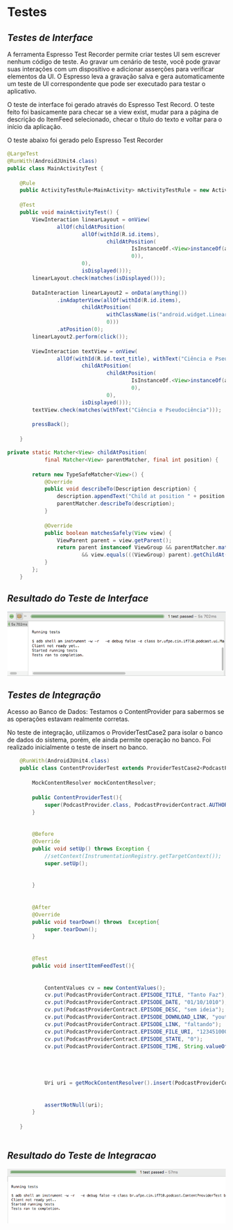 **Testes**
==========

***Testes de Interface***
-------------

A ferramenta Espresso Test Recorder permite criar testes UI sem escrever nenhum código de teste. Ao gravar um cenário de teste, você pode gravar suas interações com um dispositivo e adicionar asserções para verificar elementos da UI. O Espresso leva a gravação salva e gera automaticamente um teste de UI correspondente que pode ser executado para testar o aplicativo.

O teste de interface foi gerado através do Espresso Test Record. O teste feito foi basicamente para checar se a view exist, mudar para a página de descrição do ItemFeed selecionado, checar o título do texto e voltar para o início da aplicação.


O teste abaixo foi gerado pelo Espresso Test Recorder

```Java
@LargeTest
@RunWith(AndroidJUnit4.class)
public class MainActivityTest {

    @Rule
    public ActivityTestRule<MainActivity> mActivityTestRule = new ActivityTestRule<>(MainActivity.class);

    @Test
    public void mainActivityTest() {
        ViewInteraction linearLayout = onView(
                allOf(childAtPosition(
                        allOf(withId(R.id.items),
                                childAtPosition(
                                        IsInstanceOf.<View>instanceOf(android.widget.LinearLayout.class),
                                        0)),
                        0),
                        isDisplayed()));
        linearLayout.check(matches(isDisplayed()));

        DataInteraction linearLayout2 = onData(anything())
                .inAdapterView(allOf(withId(R.id.items),
                        childAtPosition(
                                withClassName(is("android.widget.LinearLayout")),
                                0)))
                .atPosition(0);
        linearLayout2.perform(click());

        ViewInteraction textView = onView(
                allOf(withId(R.id.text_title), withText("Ciência e Pseudociência"),
                        childAtPosition(
                                childAtPosition(
                                        IsInstanceOf.<View>instanceOf(android.view.ViewGroup.class),
                                        0),
                                0),
                        isDisplayed()));
        textView.check(matches(withText("Ciência e Pseudociência")));

        pressBack();

    }
```

```Java
private static Matcher<View> childAtPosition(
            final Matcher<View> parentMatcher, final int position) {

        return new TypeSafeMatcher<View>() {
            @Override
            public void describeTo(Description description) {
                description.appendText("Child at position " + position + " in parent ");
                parentMatcher.describeTo(description);
            }

            @Override
            public boolean matchesSafely(View view) {
                ViewParent parent = view.getParent();
                return parent instanceof ViewGroup && parentMatcher.matches(parent)
                        && view.equals(((ViewGroup) parent).getChildAt(position));
            }
        };
    }

```
***Resultado do Teste de Interface***
-------------

![teste_interface](images/teste_interface.png)


***Testes de Integração***
-------------

Acesso ao Banco de Dados: Testamos o ContentProvider para sabermos se as operações estavam realmente corretas. 

No teste de integração, utilizamos o ProviderTestCase2 para isolar o banco de dados do sistema, porém, ele ainda permite operação no banco. Foi realizado inicialmente o teste de insert no banco.


```Java
	@RunWith(AndroidJUnit4.class)
	public class ContentProviderTest extends ProviderTestCase2<PodcastProvider>{

	    MockContentResolver mockContentResolver;

	    public ContentProviderTest(){
	        super(PodcastProvider.class, PodcastProviderContract.AUTHORITY);
	    }


	    @Before
	    @Override
	    public void setUp() throws Exception {
	        //setContext(InstrumentationRegistry.getTargetContext());
	        super.setUp();


	    }


	    @After
	    @Override
	    public void tearDown() throws  Exception{
	        super.tearDown();
	    }


	    @Test
	    public void insertItemFeedTest(){


	        ContentValues cv = new ContentValues();
	        cv.put(PodcastProviderContract.EPISODE_TITLE, "Tanto Faz");
	        cv.put(PodcastProviderContract.EPISODE_DATE, "01/10/1010");
	        cv.put(PodcastProviderContract.EPISODE_DESC, "sem ideia");
	        cv.put(PodcastProviderContract.EPISODE_DOWNLOAD_LINK, "youtubiu.com");
	        cv.put(PodcastProviderContract.EPISODE_LINK, "faltando");
	        cv.put(PodcastProviderContract.EPISODE_FILE_URI, "123451000");
	        cv.put(PodcastProviderContract.EPISODE_STATE, "0");
	        cv.put(PodcastProviderContract.EPISODE_TIME, String.valueOf(1000));




	        Uri uri = getMockContentResolver().insert(PodcastProviderContract.EPISODE_LIST_URI, cv);


	        assertNotNull(uri);
	    }

	}
	
```
***Resultado do Teste de Integracao***
-------------

![teste_integracao](images/teste_integracao.png)


